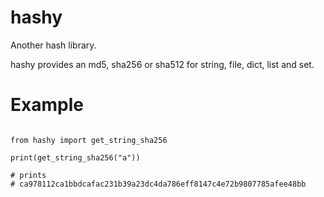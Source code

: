 # hashy

Another hash library.

hashy provides an md5, sha256 or sha512 for string, file, dict, list and set.

# Example

```

from hashy import get_string_sha256

print(get_string_sha256("a"))

# prints
# ca978112ca1bbdcafac231b39a23dc4da786eff8147c4e72b9807785afee48bb

```
